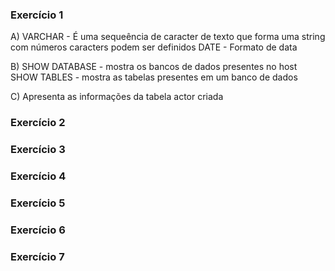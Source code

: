
### Exercício 1
A) VARCHAR - É uma sequeência de caracter de texto que forma uma string com números caracters podem ser definidos
DATE - Formato de data

B) SHOW DATABASE - mostra os bancos de dados presentes no host
SHOW TABLES - mostra as tabelas presentes em um banco de dados

C) Apresenta as informações da tabela actor criada

### Exercício 2

### Exercício 3

### Exercício 4

### Exercício 5

### Exercício 6

### Exercício 7